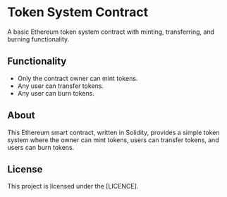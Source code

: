 # Token System Contract

A basic Ethereum token system contract with minting, transferring, and burning functionality.

## Functionality

- Only the contract owner can mint tokens.
- Any user can transfer tokens.
- Any user can burn tokens.

## About

This Ethereum smart contract, written in Solidity, provides a simple token system where the owner can mint tokens, users can transfer tokens, and users can burn tokens.

## License

This project is licensed under the [LICENCE].




